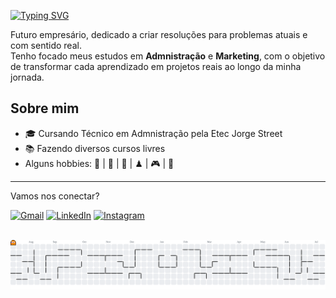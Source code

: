 <a href="https://git.io/typing-svg"><img src="https://readme-typing-svg.herokuapp.com?font=Fira+Code&size=25&pause=2000&color=FFFFFF&width=435&lines=Ol%C3%A1%2C+sou+o+Davi+Artem+" alt="Typing SVG" /></a>
 
  Futuro empresário, dedicado a criar resoluções para problemas atuais e com sentido real. <br>
 Tenho focado meus estudos em <strong>Admnistração</strong> e <strong>Marketing</strong>, com o objetivo de transformar cada aprendizado em projetos reais ao longo da minha jornada.
</p>

## Sobre mim

- 🎓 Cursando Técnico em Admnistração pela Etec Jorge Street
- 📚 Fazendo diversos cursos livres
- Alguns hobbies: 🥋 | 🎹 | 🏐 | ♟ | 🎮 | 📖

---
<p align="left">
  Vamos nos conectar?
</p>

<p align="left">
  <a href="https://mail.google.com/mail/u/0/?fs=1&to=davi3artem@gmail.com&tf=cm" title="Gmail">
  <img src="https://img.shields.io/badge/-Gmail-FF0000?style=flat-square&labelColor=FF0000&logo=gmail&logoColor=white&link=LINK-DO-SEU-GMAIL" alt="Gmail"/></a>
  <a href="https://www.linkedin.com/in/daviartem" title="LinkedIn">
  <img src="https://img.shields.io/badge/-Linkedin-0e76a8?style=flat-square&logo=Linkedin&logoColor=white&link=LINK-DO-SEU-LINKEDIN" alt="LinkedIn"/></a>
  <a href="https://www.instagram.com/daviiartem/" title="Instagram">
  <img src="https://img.shields.io/badge/-Instagram-DF0174?style=flat-square&labelColor=DF0174&logo=instagram&logoColor=white&link=LINK-DO-SEU-INSTAGRAM" alt="Instagram"/></a>
</p>
<br>

<picture>
  <source media="(prefers-color-scheme: dark)" srcset="https://raw.githubusercontent.com/eduardavieira-dev/eduardavieira-dev/output/pacman-contribution-graph-dark.svg">
  <source media="(prefers-color-scheme: light)" srcset="https://raw.githubusercontent.com/eduardavieira-dev/eduardavieira-dev/output/pacman-contribution-graph.svg">
  <img alt="pacman contribution graph" src="https://raw.githubusercontent.com/eduardavieira-dev/eduardavieira-dev/output/pacman-contribution-graph.svg">
</picture>
